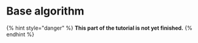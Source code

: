 # Base algorithm

{% hint style="danger" %}
**This part of the tutorial is not yet finished.**
{% endhint %}

